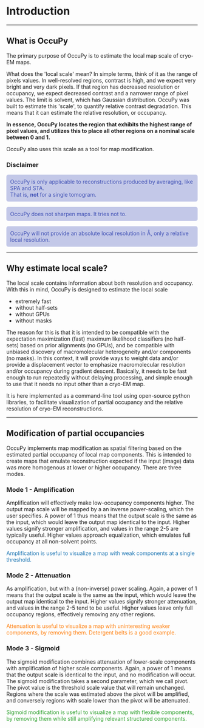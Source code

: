 # Introduction

---

## What is OccuPy

The primary purpose of OccuPy is to estimate the local map scale of cryo-EM maps. 

What does the 'local scale' 
mean? In simple terms, think of it as the range of pixels values. In well-resolved regions, contrast is high, and we 
expect very bright and very dark pixels. If that region has decreased resolution or occupancy, we expect decreased 
contrast and a narrower range of pixel values. The limit is solvent, which has Gaussian distribution. OccuPy was built to estimate this 'scale', to quantify relative contrast degradation. This means that it can 
estimate the relative resolution, or occupancy.

**In essence, OccuPy locates the region that exhibits the highest range of pixel values, and utilizes this to place 
all other regions on a nominal scale between 0 and 1.**

OccuPy also uses this scale as a tool for map modification. 

### Disclaimer
<style>
p.comment {
background-color: #c3c8e8;
color: #4051b5;
padding: 10px;
margin-left: 0px;
border-radius: 5px;
}

</style>

<p class="comment">
OccuPy is only applicable to reconstructions produced by averaging, like SPA and STA. 
<br>
That is, <strong> not </strong> for a single 
tomogram.
</p>
<p class="comment">
OccuPy  does not sharpen maps. It tries not to.
</p>
<p class="comment">
OccuPy will not provide an absolute local resolution in Å, only a relative local resolution. 
</p>

---

## Why estimate local scale?
The local scale contains information about both resolution and occupancy. With this in mind, OccuPy is designed to 
estimate the local scale

- extremely fast
- without half-sets
- without GPUs
- without masks

The reason for this is that it is intended to be compatible with the expectation maximization (fast) maximum likelihood 
classifiers (no half-sets) based on prior alignments (no GPUs), and be compatible with unbiased discovery of 
macromolecular heterogeneity and/or components (no masks). In this context, it will provide ways to weight data 
and/or provide a displacement vector to emphasize macromolecular resolution and/or occupancy during gradient 
descent. Basically, it needs to be fast enough to run repeatedly without delaying processing, and simple enough to 
use that it needs no input other than a cryo-EM map. 

It is here implemented as a command-line tool using open-source python libraries, to facilitate visualization of 
partial occupancy and the relative resolution of cryo-EM reconstructions.

---

## Modification of partial occupancies
OccuPy implements map modification as spatial filtering based on the estimated partial occupancy of local map 
components. This is intended to create maps that emulate reconstruction expected if the input (image) data was more 
homogenous at lower or higher occupancy. There are three modes. 

### Mode 1  - Amplification
Amplification will effectively make low-occupancy components higher. The output map scale will be mapped by a 
an inverse power-scaling, which the user specifies. A power of 1 thus means that the output scale is the same as the 
input, which would leave the output map identical to the input. Higher values signify stronger amplification, and 
values in the range 2-5 are typically useful. Higher values approach equalization, which emulates full occupancy at all 
non-solvent points.
<p style="color:#1f77b4;">
Amplification is useful to visualize a map with weak components at a single threshold. 
</p>

### Mode 2 - Attenuation
As amplification, but with a (non-inverse) power scaling. Again, a power of 1 means that the output scale is the 
same as the input, which would leave the output map identical to the input. Higher values signify stronger attenuation, 
and values in the range 2-5 tend to be useful. Higher values leave only full occupancy regions, effectively removing 
any other regions.

<p style="color:#ff7f0e;">
Attenuation is useful to visualize a map with uninteresting weaker components, by removing them. Detergent belts is 
a good example.
</p>

### Mode 3 - Sigmoid 
The sigmoid modification combines attenuation of lower-scale components with amplification of higher scale 
components. Again, a power of 1 means that the output scale is identical to the input, and no modification will 
occur. The sigmoid modification takes a second parameter, which we call pivot. The pivot value is the threshold 
scale value that will remain unchanged. Regions where the scale was estimated above the pivot will be amplified, and 
conversely regions with scale lower than the pivot will be attenuated. 

<p style="color:#2ca02c;">
Sigmoid modification is useful to visualize a map with flexible components, by removing them while still amplifying 
relevant structured components. 
</p>
